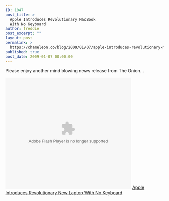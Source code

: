 ```yaml
---
ID: 1047
post_title: >
  Apple Introduces Revolutionary MacBook
  With No Keyboard
author: freddie
post_excerpt: ""
layout: post
permalink: >
  https://chameleon.co/blog/2009/01/07/apple-introduces-revolutionary-macbook-with-no-keyboard/
published: true
post_date: 2009-01-07 00:00:00
---
```

Please enjoy another mind blowing news release from The Onion...

<object data="https://www.theonion.com/content/themes/common/assets/videoplayer2/flvplayer.swf" type="application/x-shockwave-flash" width="400" height="355"><param name="flashvars" value="file=https://www.theonion.com/content/xml/92328/video&amp;autostart=false&amp;image=https://www.theonion.com/content/files/images/NO_KEYBOARD_article.jpg&amp;bufferlength=3&amp;embedded=true&amp;title=Apple%20Introduces%20Revolutionary%20New%20Laptop%20With%20No%20Keyboard" /><param name="src" value="https://www.theonion.com/content/themes/common/assets/videoplayer2/flvplayer.swf" /><param name="wmode" value="transparent" /></object>
<a href="https://www.theonion.com/content/video/apple_introduces_revolutionary?utm_source=embedded_video">Apple Introduces Revolutionary New Laptop With No Keyboard</a>